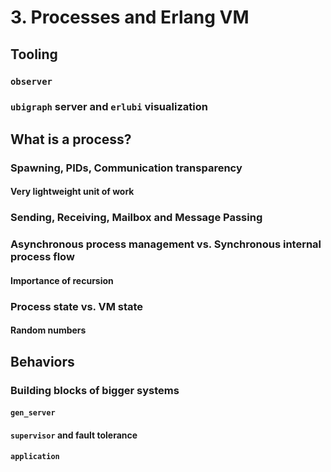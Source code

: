 # 3. Processes and Erlang VM

## Tooling
### `observer`
### `ubigraph` server and `erlubi` visualization
## What is a process?
### Spawning, PIDs, Communication transparency
#### Very lightweight unit of work
### Sending, Receiving, Mailbox and Message Passing
### Asynchronous process management vs. Synchronous internal process flow
#### Importance of recursion
### Process state vs. VM state
#### Random numbers
## Behaviors
### Building blocks of bigger systems
#### `gen_server`
#### `supervisor` and fault tolerance
#### `application`
